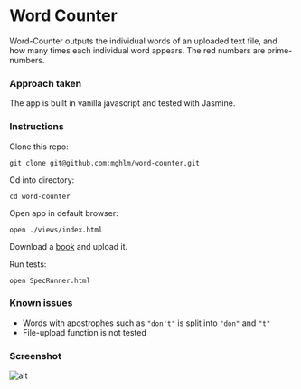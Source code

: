 # Word Counter

Word-Counter outputs the individual words of an uploaded text file, and how many times each individual word appears. The red numbers are prime-numbers.

### Approach taken

The app is built in vanilla javascript and tested with Jasmine.

### Instructions

Clone this repo:

`git clone git@github.com:mghlm/word-counter.git`

Cd into directory:

`cd word-counter`

Open app in default browser:

`open ./views/index.html`

Download a [book](http://www.loyalbooks.com/download/text/The-Prince-by-Niccolo-Machiavelli.txt) and upload it.

Run tests:

`open SpecRunner.html`

### Known issues

* Words with apostrophes such as `"don't"` is split into `"don"` and `"t"`
* File-upload function is not tested

### Screenshot

![alt](http://i.imgur.com/uxthD4y.png)
